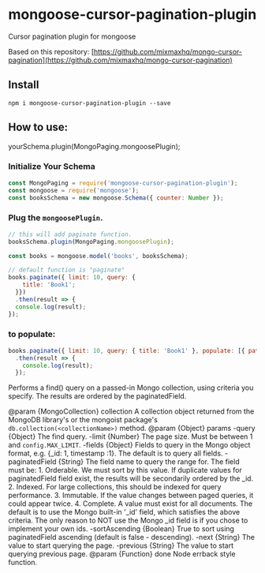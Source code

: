 # mongoose-cursor-pagination-plugin

Cursor pagination plugin for mongoose

Based on this repository: [https://github.com/mixmaxhq/mongo-cursor-pagination](https://github.com/mixmaxhq/mongo-cursor-pagination)

## Install

`npm i mongoose-cursor-pagination-plugin --save`

## How to use:

yourSchema.plugin(MongoPaging.mongoosePlugin);

### Initialize Your Schema

```js
const MongoPaging = require('mongoose-cursor-pagination-plugin');
const mongoose = require('mongoose');
const booksSchema = new mongoose.Schema({ counter: Number });
```

### Plug the `mongoosePlugin`.

```js
// this will add paginate function.
booksSchema.plugin(MongoPaging.mongoosePlugin);

const books = mongoose.model('books', booksSchema);

// default function is "paginate"
books.paginate({ limit: 10, query: {
    title: 'Book1';
  }})
  .then(result => {
  console.log(result);
});
```

### to populate:

```js
books.paginate({ limit: 10, query: { title: 'Book1' }, populate: [{ path: 'author' }]  })
  .then(result => {
    console.log(result);
  });
```

Performs a find() query on a passed-in Mongo collection, using criteria you specify. The results
are ordered by the paginatedField.

@param {MongoCollection} collection A collection object returned from the MongoDB library's
or the mongoist package's `db.collection(<collectionName>)` method.
@param {Object} params
-query {Object} The find query.
-limit {Number} The page size. Must be between 1 and `config.MAX_LIMIT`.
-fields {Object} Fields to query in the Mongo object format, e.g. {\_id: 1, timestamp :1}.
The default is to query all fields.
-paginatedField {String} The field name to query the range for. The field must be: 1. Orderable. We must sort by this value. If duplicate values for paginatedField field
exist, the results will be secondarily ordered by the \_id. 2. Indexed. For large collections, this should be indexed for query performance. 3. Immutable. If the value changes between paged queries, it could appear twice. 4. Complete. A value must exist for all documents.
The default is to use the Mongo built-in '\_id' field, which satisfies the above criteria.
The only reason to NOT use the Mongo \_id field is if you chose to implement your own ids.
-sortAscending {Boolean} True to sort using paginatedField ascending (default is false - descending).
-next {String} The value to start querying the page.
-previous {String} The value to start querying previous page.
@param {Function} done Node errback style function.

```

```
